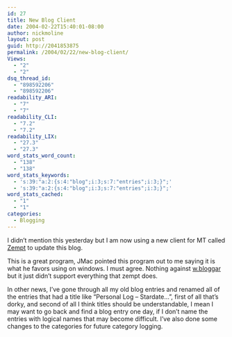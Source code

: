```yaml
---
id: 27
title: New Blog Client
date: 2004-02-22T15:40:01-08:00
author: nickmoline
layout: post
guid: http://2041853875
permalink: /2004/02/22/new-blog-client/
Views:
  - "2"
  - "2"
dsq_thread_id:
  - "898592206"
  - "898592206"
readability_ARI:
  - "7"
  - "7"
readability_CLI:
  - "7.2"
  - "7.2"
readability_LIX:
  - "27.3"
  - "27.3"
word_stats_word_count:
  - "138"
  - "138"
word_stats_keywords:
  - 's:39:"a:2:{s:4:"blog";i:3;s:7:"entries";i:3;}";'
  - 's:39:"a:2:{s:4:"blog";i:3;s:7:"entries";i:3;}";'
word_stats_cached:
  - "1"
  - "1"
categories:
  - Blogging
---
```

I didn&#8217;t mention this yesterday but I am now using a new client for MT called <a target="_blank" title="Zempt" href="http://zempt.org/">Zempt</a> to update this blog.

This is a great program, <span class="removed_link" title="http://www.jmaclabs.com/blog/">JMac</span> pointed this program out to me saying it is what he favors using on windows. I must agree. Nothing against <a target="_blank" title="w.bloggar" href="http://www.bloggar.com/">w.bloggar</a> but it just didn&#8217;t support everything that zempt does.

In other news, I&#8217;ve gone through all my old blog entries and renamed all of the entries that had a title like &#8220;Personal Log &#8211; Stardate&#8230;&#8221;, first of all that&#8217;s dorky, and second of all I think titles should be understandable, I mean I may want to go back and find a blog entry one day, if I don&#8217;t name the entries with logical names that may become difficult. I&#8217;ve also done some changes to the categories for future category logging.